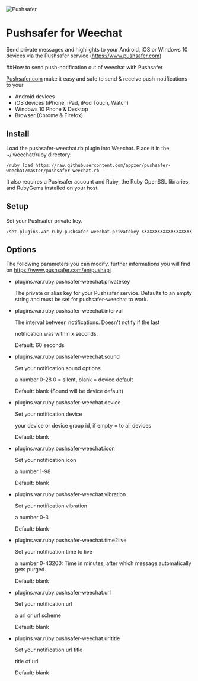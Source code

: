 ![Pushsafer](https://www.pushsafer.com/de/assets/logos/logo.png)

Pushsafer for Weechat
====================

Send private messages and highlights to your Android, iOS or Windows 10 devices via
the Pushsafer service (https://www.pushsafer.com)

##How to send push-notification out of weechat with Pushsafer

[Pushsafer.com](https://www.pushsafer.com) make it easy and safe to send &amp; receive push-notifications to your
- Android devices
- iOS devices (iPhone, iPad, iPod Touch, Watch)
- Windows 10 Phone & Desktop
- Browser (Chrome & Firefox)

Install
-------

Load the pushsafer-weechat.rb plugin into Weechat. Place it in the
~/.weechat/ruby directory:

    /ruby load https://raw.githubusercontent.com/appzer/pushsafer-weechat/master/pushsafer-weechat.rb

It also requires a Pushsafer account and Ruby, the Ruby OpenSSL libraries, and RubyGems installed on your host.

Setup
-----

Set your Pushsafer private key.

    /set plugins.var.ruby.pushsafer-weechat.privatekey XXXXXXXXXXXXXXXXXXX

Options
-------
The following parameters you can modify, further informations you will find on https://www.pushsafer.com/en/pushapi

* plugins.var.ruby.pushsafer-weechat.privatekey

  The private or alias key for your Pushsafer service. Defaults to an empty string and must be set for pushsafer-weechat to work.

* plugins.var.ruby.pushsafer-weechat.interval

   The interval between notifications. Doesn't notify if the last
   
   notification was within x seconds.
   
   Default: 60 seconds

* plugins.var.ruby.pushsafer-weechat.sound

  Set your notification sound options
  
  a number 0-28 0 = silent, blank = device default
  
  Default: blank (Sound will be device default)

* plugins.var.ruby.pushsafer-weechat.device

  Set your notification device
  
  your device or device group id, if empty = to all devices
  
  Default: blank

* plugins.var.ruby.pushsafer-weechat.icon

  Set your notification icon
  
  a number 1-98
  
  Default: blank

* plugins.var.ruby.pushsafer-weechat.vibration

  Set your notification vibration
  
  a number 0-3
  
  Default: blank

* plugins.var.ruby.pushsafer-weechat.time2live

  Set your notification time to live
  
  a number 0-43200: Time in minutes, after which message automatically gets purged.
  
  Default: blank

* plugins.var.ruby.pushsafer-weechat.url

  Set your notification url
  
  a url or url scheme
  
  Default: blank

* plugins.var.ruby.pushsafer-weechat.urltitle

  Set your notification url title
  
  title of url
  
  Default: blank
